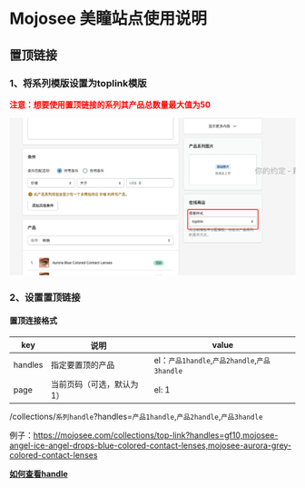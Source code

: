 # Mojosee 美瞳站点使用说明

## 置顶链接

### 1、将系列模版设置为toplink模版

**<span style="color:red;">注意：想要使用置顶链接的系列其产品总数量最大值为50</span>**

![image-20220210155247519](https://raw.githubusercontent.com/MyBaymax/assets/master/img/image-20220210155247519.png)

### 2、设置置顶链接

#### 置顶连接格式

| key     | 说明                      | value                                         |
| ------- | ------------------------- | --------------------------------------------- |
| handles | 指定要置顶的产品          | el：`产品1handle`,`产品2handle`,`产品3handle` |
| page    | 当前页码（可选，默认为1） | el: 1                                         |

/collections/`系列handle`?handles=`产品1handle`,`产品2handle`,`产品3handle`

例子：https://mojosee.com/collections/top-link?handles=gf10,mojosee-angel-ice-angel-drops-blue-colored-contact-lenses,mojosee-aurora-grey-colored-contact-lenses

**[如何查看handle](https://shopify.dev/api/liquid/objects/handle)**
